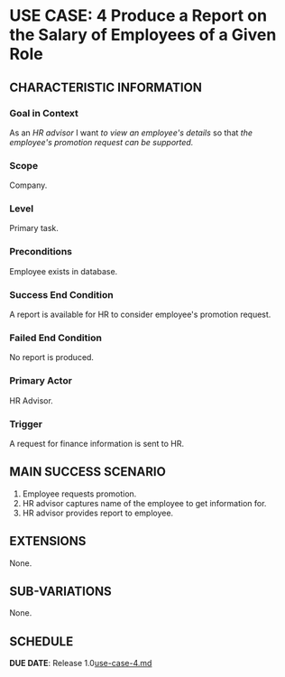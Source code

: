 # USE CASE: 4 Produce a Report on the Salary of Employees of a Given Role

## CHARACTERISTIC INFORMATION

### Goal in Context

As an *HR advisor* I want *to view an employee's details* so that *the employee's promotion request can be supported.*

### Scope

Company.

### Level

Primary task.

### Preconditions

Employee exists in database.  

### Success End Condition

A report is available for HR to consider employee's promotion request.

### Failed End Condition

No report is produced.

### Primary Actor

HR Advisor.

### Trigger

A request for finance information is sent to HR.

## MAIN SUCCESS SCENARIO

1. Employee requests promotion.
2. HR advisor captures name of the employee to get information for.
3. HR advisor provides report to employee.

## EXTENSIONS

None.

## SUB-VARIATIONS

None.

## SCHEDULE

**DUE DATE**: Release 1.0[use-case-4.md](use-case-4.md)
